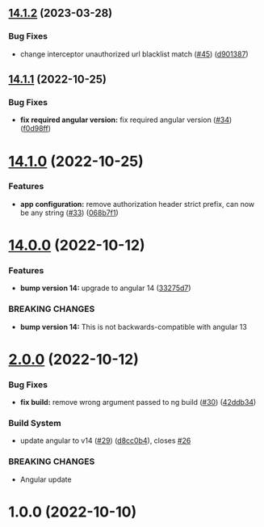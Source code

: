 ## [14.1.2](https://github.com/mari8i/ngx-auth-utils/compare/v14.1.1...v14.1.2) (2023-03-28)


### Bug Fixes

* change interceptor unauthorized url blacklist match ([#45](https://github.com/mari8i/ngx-auth-utils/issues/45)) ([d901387](https://github.com/mari8i/ngx-auth-utils/commit/d901387523904e10d9790b5b7e215d55bf989ed2))

## [14.1.1](https://github.com/mari8i/ngx-auth-utils/compare/v14.1.0...v14.1.1) (2022-10-25)


### Bug Fixes

* **fix required angular version:** fix required angular version ([#34](https://github.com/mari8i/ngx-auth-utils/issues/34)) ([f0d98ff](https://github.com/mari8i/ngx-auth-utils/commit/f0d98ff01e0f7f6b09205eb9fb9c93995ff8b411))

# [14.1.0](https://github.com/mari8i/ngx-auth-utils/compare/v14.0.0...v14.1.0) (2022-10-25)


### Features

* **app configuration:** remove authorization header strict prefix, can now be any string ([#33](https://github.com/mari8i/ngx-auth-utils/issues/33)) ([068b7f1](https://github.com/mari8i/ngx-auth-utils/commit/068b7f1f1ad53e65472b980337c48ca2ced0eac4))

# [14.0.0](https://github.com/mari8i/ngx-auth-utils/compare/v13.0.0...v14.0.0) (2022-10-12)


### Features

* **bump version 14:** upgrade to angular 14 ([33275d7](https://github.com/mari8i/ngx-auth-utils/commit/33275d7be33fdb6694de0098031db3bc304f74e0))


### BREAKING CHANGES

* **bump version 14:** This is not backwards-compatible with angular 13

# [2.0.0](https://github.com/mari8i/ngx-auth-utils/compare/v1.0.0...v2.0.0) (2022-10-12)


### Bug Fixes

* **fix build:** remove wrong argument passed to ng build ([#30](https://github.com/mari8i/ngx-auth-utils/issues/30)) ([42ddb34](https://github.com/mari8i/ngx-auth-utils/commit/42ddb343ea4b28728f0476a3cc62132f370b708b))


### Build System

* update angular to v14 ([#29](https://github.com/mari8i/ngx-auth-utils/issues/29)) ([d8cc0b4](https://github.com/mari8i/ngx-auth-utils/commit/d8cc0b43b5a939d53a637906cbde18ca4df6cdeb)), closes [#26](https://github.com/mari8i/ngx-auth-utils/issues/26)


### BREAKING CHANGES

* Angular update

# 1.0.0 (2022-10-10)
